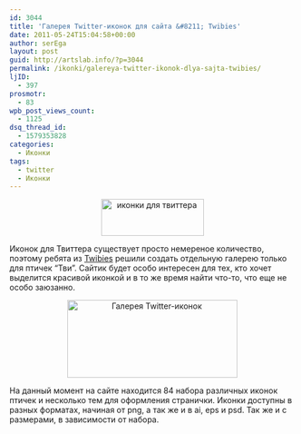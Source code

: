 ```yaml
---
id: 3044
title: 'Галерея Twitter-иконок для сайта &#8211; Twibies'
date: 2011-05-24T15:04:58+00:00
author: serEga
layout: post
guid: http://artslab.info/?p=3044
permalink: /ikonki/galereya-twitter-ikonok-dlya-sajta-twibies/
ljID:
  - 397
prosmotr:
  - 83
wpb_post_views_count:
  - 1125
dsq_thread_id:
  - 1579353828
categories:
  - Иконки
tags:
  - twitter
  - Иконки
---
```

<center>
  <img src="http://googledrive.com/host/0B9lHVSSSdxdxd0hjdUdmRzY3Tjg/twibies_gallery.jpg" alt="иконки для твиттера" title="twibies_gallery" width="181" height="65" class="alignnone size-full wp-image-3050" />
</center>

Иконок для Твиттера существует просто немереное количество, поэтому ребята из [Twibies](http://www.twibies.com/) решили создать отдельную галерею только для птичек &#8220;Тви&#8221;. Сайтик будет особо интересен для тех, кто хочет выделится красивой иконкой и в то же время найти что-то, что еще не особо заюзанно.

<center>
  <a href="http://googledrive.com/host/0B9lHVSSSdxdxd0hjdUdmRzY3Tjg/twibies.jpg"><img src="http://googledrive.com/host/0B9lHVSSSdxdxd0hjdUdmRzY3Tjg/twibies-300x137.jpg" alt="Галерея Twitter-иконок " title="twibies" width="300" height="137" class="alignnone size-medium wp-image-3045" /></a>
</center>

На данный момент на сайте находится 84 набора различных иконок птичек и несколько тем для оформления странички. Иконки доступны в разных форматах, начиная от png, а так же и в ai, eps и psd. Так же и с размерами, в зависимости от набора.